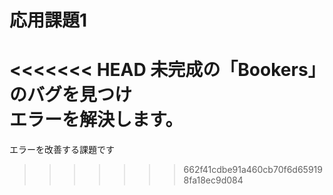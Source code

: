 # 応用課題1
<<<<<<< HEAD
未完成の「Bookers」のバグを見つけ<br>
エラーを解決します。
=======
エラーを改善する課題です
>>>>>>> 662f41cdbe91a460cb70f6d659198fa18ec9d084
